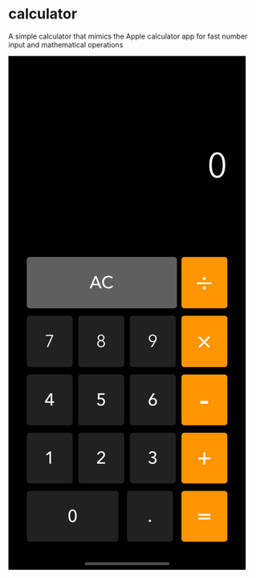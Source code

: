 # calculator

A simple calculator that mimics the Apple calculator app for fast number input and mathematical operations

![Screenshot](/screenshot1.png)
